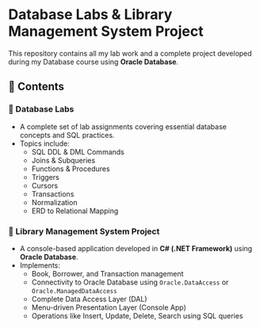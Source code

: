 # Database Labs & Library Management System Project

This repository contains all my lab work and a complete project developed during my Database course using **Oracle Database**.

## 📁 Contents

### 🔹 Database Labs
- A complete set of lab assignments covering essential database concepts and SQL practices.
- Topics include:
  - SQL DDL & DML Commands
  - Joins & Subqueries
  - Functions & Procedures
  - Triggers
  - Cursors
  - Transactions
  - Normalization
  - ERD to Relational Mapping

### 🔹 Library Management System Project
- A console-based application developed in **C# (.NET Framework)** using **Oracle Database**.
- Implements:
  - Book, Borrower, and Transaction management
  - Connectivity to Oracle Database using `Oracle.DataAccess` or `Oracle.ManagedDataAccess`
  - Complete Data Access Layer (DAL)
  - Menu-driven Presentation Layer (Console App)
  - Operations like Insert, Update, Delete, Search using SQL queries
